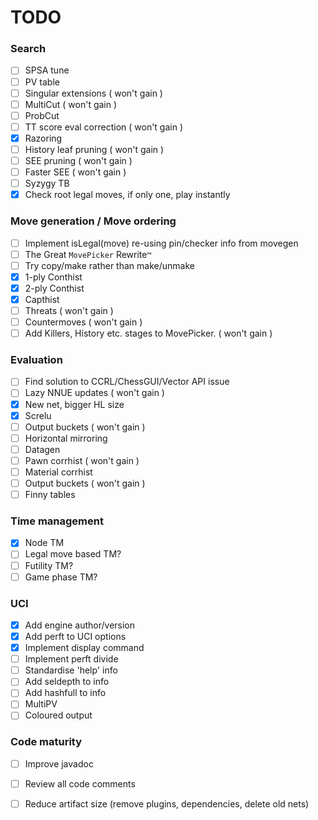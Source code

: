# TODO

### Search

- [ ] SPSA tune
- [ ] PV table
- [ ] Singular extensions ( won't gain )
- [ ] MultiCut ( won't gain )
- [ ] ProbCut
- [ ] TT score eval correction ( won't gain )
- [x] Razoring
- [ ] History leaf pruning ( won't gain )
- [ ] SEE pruning ( won't gain )
- [ ] Faster SEE ( won't gain )
- [ ] Syzygy TB
- [x] Check root legal moves, if only one, play instantly

### Move generation / Move ordering

- [ ] Implement isLegal(move) re-using pin/checker info from movegen
- [ ] The Great `MovePicker` Rewrite`™`
- [ ] Try copy/make rather than make/unmake
- [x] 1-ply Conthist
- [x] 2-ply Conthist
- [x] Capthist
- [ ] Threats ( won't gain )
- [ ] Countermoves ( won't gain )
- [ ] Add Killers, History etc. stages to MovePicker. ( won't gain )

### Evaluation

- [ ] Find solution to CCRL/ChessGUI/Vector API issue
- [ ] Lazy NNUE updates ( won't gain )
- [x] New net, bigger HL size
- [x] Screlu
- [ ] Output buckets ( won't gain )
- [ ] Horizontal mirroring
- [ ] Datagen
- [ ] Pawn corrhist ( won't gain )
- [ ] Material corrhist
- [ ] Output buckets ( won't gain )
- [ ] Finny tables

### Time management

- [x] Node TM
- [ ] Legal move based TM?
- [ ] Futility TM?
- [ ] Game phase TM?

### UCI

- [x] Add engine author/version
- [x] Add perft to UCI options
- [x] Implement display command
- [ ] Implement perft divide
- [ ] Standardise 'help' info
- [ ] Add seldepth to info
- [ ] Add hashfull to info
- [ ] MultiPV
- [ ] Coloured output

### Code maturity

- [ ] Improve javadoc
- [ ] Review all code comments
- [ ] Reduce artifact size (remove plugins, dependencies, delete old nets)


